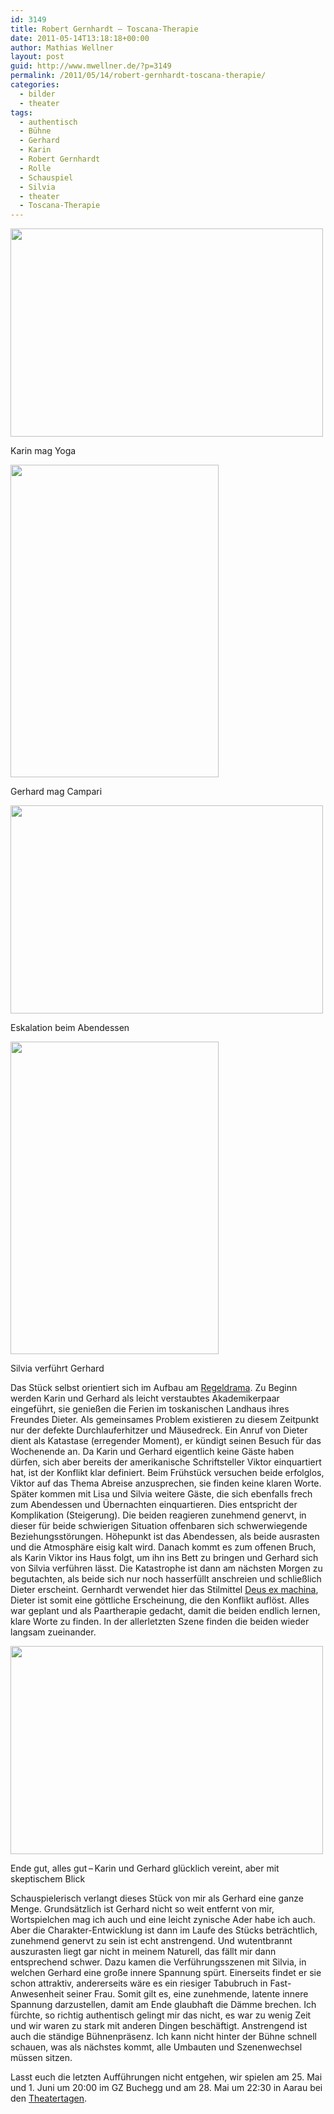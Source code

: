 ```yaml
---
id: 3149
title: Robert Gernhardt – Toscana-​​Therapie
date: 2011-05-14T13:18:18+00:00
author: Mathias Wellner
layout: post
guid: http://www.mwellner.de/?p=3149
permalink: /2011/05/14/robert-gernhardt-toscana-therapie/
categories:
  - bilder
  - theater
tags:
  - authentisch
  - Bühne
  - Gerhard
  - Karin
  - Robert Gernhardt
  - Rolle
  - Schauspiel
  - Silvia
  - theater
  - Toscana-Therapie
---
```

<div style="width: 510px" class="wp-caption aligncenter">
  <img src="https://lh4.googleusercontent.com/_k8jzJG4N6uM/Tc5V613mEdI/AAAAAAAAACM/0BE7NYsVBhU/s800/DSC_3202.jpg" height="333" width="500" />
  
  <p class="wp-caption-text">
    Karin mag Yoga<br />
  </p>
</div>

<div style="width: 343px" class="wp-caption aligncenter">
  <img src="https://lh3.googleusercontent.com/_k8jzJG4N6uM/Tc5WA7UdiXI/AAAAAAAAAFA/uhZ-iAduImM/s800/theater2.jpg" height="500" width="333" />
  
  <p class="wp-caption-text">
    Gerhard mag Campari<br />
  </p>
</div>

<div style="width: 510px" class="wp-caption aligncenter">
  <img src="https://lh6.googleusercontent.com/_k8jzJG4N6uM/Tc5V_k3xTXI/AAAAAAAAAEU/taATPuD_kFM/s800/DSC_3274.jpg" width="500" height="333" />
  
  <p class="wp-caption-text">
    Eskalation beim Abendessen<br />
  </p>
</div>

<div style="width: 343px" class="wp-caption aligncenter">
  <img src="https://lh3.googleusercontent.com/_k8jzJG4N6uM/Tc5V_umyuCI/AAAAAAAAAEY/eGji-gllWFs/s800/DSC_3281.jpg" height="500" width="333" />
  
  <p class="wp-caption-text">
    Silvia verführt Gerhard<br />
  </p>
</div>

Das Stück selbst orientiert sich im Aufbau am [Regeldrama](http://de.wikipedia.org/wiki/Regeldrama). Zu Beginn werden Karin und Gerhard als leicht verstaubtes Akademikerpaar eingeführt, sie genießen die Ferien im toskanischen Landhaus ihres Freundes Dieter. Als gemeinsames Problem existieren zu diesem Zeitpunkt nur der defekte Durchlauferhitzer und Mäusedreck. Ein Anruf von Dieter dient als Katastase (erregender Moment), er kündigt seinen Besuch für das Wochenende an. Da Karin und Gerhard eigentlich keine Gäste haben dürfen, sich aber bereits der amerikanische Schriftsteller Viktor einquartiert hat, ist der Konflikt klar definiert. Beim Frühstück versuchen beide erfolglos, Viktor auf das Thema Abreise anzusprechen, sie finden keine klaren Worte. Später kommen mit Lisa und Silvia weitere Gäste, die sich ebenfalls frech zum Abendessen und Übernachten einquartieren. Dies entspricht der Komplikation (Steigerung). Die beiden reagieren zunehmend genervt, in dieser für beide schwierigen Situation offenbaren sich schwerwiegende Beziehungsstörungen. Höhepunkt ist das Abendessen, als beide ausrasten und die Atmosphäre eisig kalt wird. Danach kommt es zum offenen Bruch, als Karin Viktor ins Haus folgt, um ihn ins Bett zu bringen und Gerhard sich von Silvia verführen lässt. Die Katastrophe ist dann am nächsten Morgen zu begutachten, als beide sich nur noch hasserfüllt anschreien und schließlich Dieter erscheint. Gernhardt verwendet hier das Stilmittel [Deus ex machina](http://de.wikipedia.org/wiki/Deus_ex_machina), Dieter ist somit eine göttliche Erscheinung, die den Konflikt auflöst. Alles war geplant und als Paartherapie gedacht, damit die beiden endlich lernen, klare Worte zu finden. In der allerletzten Szene finden die beiden wieder langsam zueinander. 

<div style="width: 510px" class="wp-caption aligncenter">
  <img src="https://lh6.googleusercontent.com/_k8jzJG4N6uM/Tc5WApKlabI/AAAAAAAAAE0/xzgmwCKkyHI/s800/DSC_3301.jpg" width="500" height="333" />
  
  <p class="wp-caption-text">
    Ende gut, alles gut&thinsp;&ndash;&thinsp;Karin und Gerhard glücklich vereint, aber mit skeptischem Blick<br />
  </p>
</div>

Schauspielerisch verlangt dieses Stück von mir als Gerhard eine ganze Menge. Grundsätzlich ist Gerhard nicht so weit entfernt von mir, Wortspielchen mag ich auch und eine leicht zynische Ader habe ich auch. Aber die Charakter-Entwicklung ist dann im Laufe des Stücks beträchtlich, zunehmend genervt zu sein ist echt anstrengend. Und wutentbrannt auszurasten liegt gar nicht in meinem Naturell, das fällt mir dann entsprechend schwer. Dazu kamen die Verführungsszenen mit Silvia, in welchen Gerhard eine große innere Spannung spürt. Einerseits findet er sie schon attraktiv, andererseits wäre es ein riesiger Tabubruch in Fast-Anwesenheit seiner Frau. Somit gilt es, eine zunehmende, latente innere Spannung darzustellen, damit am Ende glaubhaft die Dämme brechen. Ich fürchte, so richtig authentisch gelingt mir das nicht, es war zu wenig Zeit und wir waren zu stark mit anderen Dingen beschäftigt. Anstrengend ist auch die ständige Bühnenpräsenz. Ich kann nicht hinter der Bühne schnell schauen, was als nächstes kommt, alle Umbauten und Szenenwechsel müssen sitzen. 

Lasst euch die letzten Aufführungen nicht entgehen, wir spielen am 25. Mai und 1. Juni um 20:00 im GZ Buchegg und am 28. Mai um 22:30 in Aarau bei den [Theatertagen](http://www.theatertage.ch).